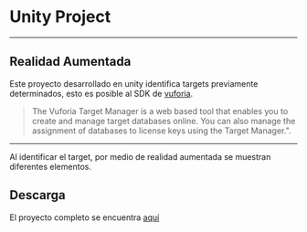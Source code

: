 # Unity Project

----
## Realidad Aumentada
Este proyecto desarrollado en unity identifica targets previamente determinados, esto es posible al SDK de [vuforia](https://library.vuforia.com/articles/Training/Getting-Started-with-the-Vuforia-Target-Manager).

> The Vuforia Target Manager is a web based tool that enables you to create and manage target databases online. You can also manage the assignment of databases to license keys using the Target Manager.".

----
Al identificar el target, por medio de realidad aumentada se muestran diferentes elementos.

## Descarga
El proyecto completo se encuentra [aquí](https://drive.google.com/open?id=0B7Y-9yBC-Xdsa2hQcldudmY4dDg)
